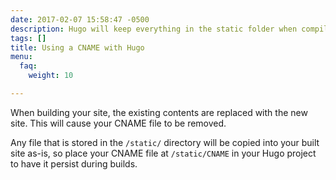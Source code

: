 ```yaml
---
date: 2017-02-07 15:58:47 -0500
description: Hugo will keep everything in the static folder when compiling your site
tags: []
title: Using a CNAME with Hugo
menu:
  faq:
    weight: 10

---
```

When building your site, the existing contents are replaced with the new site. This will cause your CNAME file to be removed.

Any file that is stored in the `/static/` directory will be copied into your built site as-is, so place your CNAME file at `/static/CNAME` in your Hugo project to have it persist during builds.
